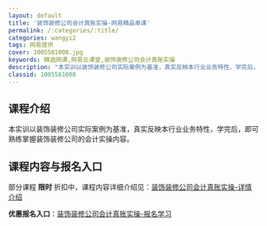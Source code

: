 ```yaml
---
layout: default
title: '装饰装修公司会计真账实操-网易精品单课'
permalink: /:categories/:title/
categories: wangyi2
tags: 网易提供
cover: 1005581008.jpg
keywords: 精选网课,网易云课堂,装饰装修公司会计真账实操
description: "本实训以装饰装修公司实际案例为基准，真实反映本行业业务特性，学完后，即可熟练掌握装饰装修公司的会计实操内容。装饰装修公司会计真账实操"
classid: 1005581008
---
```


## 课程介绍

本实训以装饰装修公司实际案例为基准，真实反映本行业业务特性，学完后，即可熟练掌握装饰装修公司的会计实操内容。

## 课程内容与报名入口

部分课程 **限时** 折扣中，课程内容详细介绍见：[装饰装修公司会计真账实操-详情介绍](https://study.163.com/course/introduction/1005581008.htm?share=1&shareId=1025206652&utm_campaign=share&utm_medium=iphoneShare&utm_source=&utm_u=1025206652)

**优惠报名入口**：[装饰装修公司会计真账实操-报名学习](https://study.163.com/course/introduction/1005581008.htm?share=1&shareId=1025206652&utm_campaign=share&utm_medium=iphoneShare&utm_source=&utm_u=1025206652)

